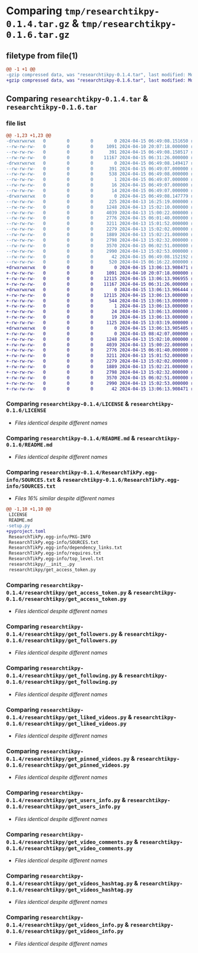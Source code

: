 # Comparing `tmp/researchtikpy-0.1.4.tar.gz` & `tmp/researchtikpy-0.1.6.tar.gz`

## filetype from file(1)

```diff
@@ -1 +1 @@
-gzip compressed data, was "researchtikpy-0.1.4.tar", last modified: Mon Apr 15 06:49:08 2024, max compression
+gzip compressed data, was "researchtikpy-0.1.6.tar", last modified: Mon Apr 15 13:06:13 2024, max compression
```

## Comparing `researchtikpy-0.1.4.tar` & `researchtikpy-0.1.6.tar`

### file list

```diff
@@ -1,23 +1,23 @@
-drwxrwxrwx   0        0        0        0 2024-04-15 06:49:08.151650 researchtikpy-0.1.4/
--rw-rw-rw-   0        0        0     1091 2024-04-10 20:07:18.000000 researchtikpy-0.1.4/LICENSE
--rw-rw-rw-   0        0        0      391 2024-04-15 06:49:08.150517 researchtikpy-0.1.4/PKG-INFO
--rw-rw-rw-   0        0        0    11167 2024-04-15 06:31:26.000000 researchtikpy-0.1.4/README.md
-drwxrwxrwx   0        0        0        0 2024-04-15 06:49:08.149417 researchtikpy-0.1.4/ResearchTikPy.egg-info/
--rw-rw-rw-   0        0        0      391 2024-04-15 06:49:07.000000 researchtikpy-0.1.4/ResearchTikPy.egg-info/PKG-INFO
--rw-rw-rw-   0        0        0      538 2024-04-15 06:49:08.000000 researchtikpy-0.1.4/ResearchTikPy.egg-info/SOURCES.txt
--rw-rw-rw-   0        0        0        1 2024-04-15 06:49:07.000000 researchtikpy-0.1.4/ResearchTikPy.egg-info/dependency_links.txt
--rw-rw-rw-   0        0        0       16 2024-04-15 06:49:07.000000 researchtikpy-0.1.4/ResearchTikPy.egg-info/requires.txt
--rw-rw-rw-   0        0        0       14 2024-04-15 06:49:07.000000 researchtikpy-0.1.4/ResearchTikPy.egg-info/top_level.txt
-drwxrwxrwx   0        0        0        0 2024-04-15 06:49:08.147779 researchtikpy-0.1.4/researchtikpy/
--rw-rw-rw-   0        0        0      225 2024-04-13 16:25:19.000000 researchtikpy-0.1.4/researchtikpy/__init__.py
--rw-rw-rw-   0        0        0     1248 2024-04-13 15:02:10.000000 researchtikpy-0.1.4/researchtikpy/get_access_token.py
--rw-rw-rw-   0        0        0     4039 2024-04-13 15:00:22.000000 researchtikpy-0.1.4/researchtikpy/get_followers.py
--rw-rw-rw-   0        0        0     2776 2024-04-15 06:01:40.000000 researchtikpy-0.1.4/researchtikpy/get_following.py
--rw-rw-rw-   0        0        0     3211 2024-04-13 15:01:52.000000 researchtikpy-0.1.4/researchtikpy/get_liked_videos.py
--rw-rw-rw-   0        0        0     2279 2024-04-13 15:02:02.000000 researchtikpy-0.1.4/researchtikpy/get_pinned_videos.py
--rw-rw-rw-   0        0        0     1889 2024-04-13 15:02:21.000000 researchtikpy-0.1.4/researchtikpy/get_users_info.py
--rw-rw-rw-   0        0        0     2798 2024-04-13 15:02:32.000000 researchtikpy-0.1.4/researchtikpy/get_video_comments.py
--rw-rw-rw-   0        0        0     3570 2024-04-15 06:02:51.000000 researchtikpy-0.1.4/researchtikpy/get_videos_hashtag.py
--rw-rw-rw-   0        0        0     2990 2024-04-13 15:02:53.000000 researchtikpy-0.1.4/researchtikpy/get_videos_info.py
--rw-rw-rw-   0        0        0       42 2024-04-15 06:49:08.152192 researchtikpy-0.1.4/setup.cfg
--rw-rw-rw-   0        0        0      520 2024-04-15 06:16:22.000000 researchtikpy-0.1.4/setup.py
+drwxrwxrwx   0        0        0        0 2024-04-15 13:06:13.908471 researchtikpy-0.1.6/
+-rw-rw-rw-   0        0        0     1091 2024-04-10 20:07:18.000000 researchtikpy-0.1.6/LICENSE
+-rw-rw-rw-   0        0        0    12115 2024-04-15 13:06:13.906955 researchtikpy-0.1.6/PKG-INFO
+-rw-rw-rw-   0        0        0    11167 2024-04-15 06:31:26.000000 researchtikpy-0.1.6/README.md
+drwxrwxrwx   0        0        0        0 2024-04-15 13:06:13.906444 researchtikpy-0.1.6/ResearchTikPy.egg-info/
+-rw-rw-rw-   0        0        0    12115 2024-04-15 13:06:13.000000 researchtikpy-0.1.6/ResearchTikPy.egg-info/PKG-INFO
+-rw-rw-rw-   0        0        0      544 2024-04-15 13:06:13.000000 researchtikpy-0.1.6/ResearchTikPy.egg-info/SOURCES.txt
+-rw-rw-rw-   0        0        0        1 2024-04-15 13:06:13.000000 researchtikpy-0.1.6/ResearchTikPy.egg-info/dependency_links.txt
+-rw-rw-rw-   0        0        0       24 2024-04-15 13:06:13.000000 researchtikpy-0.1.6/ResearchTikPy.egg-info/requires.txt
+-rw-rw-rw-   0        0        0       19 2024-04-15 13:06:13.000000 researchtikpy-0.1.6/ResearchTikPy.egg-info/top_level.txt
+-rw-rw-rw-   0        0        0     1125 2024-04-15 13:03:19.000000 researchtikpy-0.1.6/pyproject.toml
+drwxrwxrwx   0        0        0        0 2024-04-15 13:06:13.905405 researchtikpy-0.1.6/researchtikpy/
+-rw-rw-rw-   0        0        0        0 2024-04-15 08:42:07.000000 researchtikpy-0.1.6/researchtikpy/__init__.py
+-rw-rw-rw-   0        0        0     1248 2024-04-13 15:02:10.000000 researchtikpy-0.1.6/researchtikpy/get_access_token.py
+-rw-rw-rw-   0        0        0     4039 2024-04-13 15:00:22.000000 researchtikpy-0.1.6/researchtikpy/get_followers.py
+-rw-rw-rw-   0        0        0     2776 2024-04-15 06:01:40.000000 researchtikpy-0.1.6/researchtikpy/get_following.py
+-rw-rw-rw-   0        0        0     3211 2024-04-13 15:01:52.000000 researchtikpy-0.1.6/researchtikpy/get_liked_videos.py
+-rw-rw-rw-   0        0        0     2279 2024-04-13 15:02:02.000000 researchtikpy-0.1.6/researchtikpy/get_pinned_videos.py
+-rw-rw-rw-   0        0        0     1889 2024-04-13 15:02:21.000000 researchtikpy-0.1.6/researchtikpy/get_users_info.py
+-rw-rw-rw-   0        0        0     2798 2024-04-13 15:02:32.000000 researchtikpy-0.1.6/researchtikpy/get_video_comments.py
+-rw-rw-rw-   0        0        0     3570 2024-04-15 06:02:51.000000 researchtikpy-0.1.6/researchtikpy/get_videos_hashtag.py
+-rw-rw-rw-   0        0        0     2990 2024-04-13 15:02:53.000000 researchtikpy-0.1.6/researchtikpy/get_videos_info.py
+-rw-rw-rw-   0        0        0       42 2024-04-15 13:06:13.908471 researchtikpy-0.1.6/setup.cfg
```

### Comparing `researchtikpy-0.1.4/LICENSE` & `researchtikpy-0.1.6/LICENSE`

 * *Files identical despite different names*

### Comparing `researchtikpy-0.1.4/README.md` & `researchtikpy-0.1.6/README.md`

 * *Files identical despite different names*

### Comparing `researchtikpy-0.1.4/ResearchTikPy.egg-info/SOURCES.txt` & `researchtikpy-0.1.6/ResearchTikPy.egg-info/SOURCES.txt`

 * *Files 16% similar despite different names*

```diff
@@ -1,10 +1,10 @@
 LICENSE
 README.md
-setup.py
+pyproject.toml
 ResearchTikPy.egg-info/PKG-INFO
 ResearchTikPy.egg-info/SOURCES.txt
 ResearchTikPy.egg-info/dependency_links.txt
 ResearchTikPy.egg-info/requires.txt
 ResearchTikPy.egg-info/top_level.txt
 researchtikpy/__init__.py
 researchtikpy/get_access_token.py
```

### Comparing `researchtikpy-0.1.4/researchtikpy/get_access_token.py` & `researchtikpy-0.1.6/researchtikpy/get_access_token.py`

 * *Files identical despite different names*

### Comparing `researchtikpy-0.1.4/researchtikpy/get_followers.py` & `researchtikpy-0.1.6/researchtikpy/get_followers.py`

 * *Files identical despite different names*

### Comparing `researchtikpy-0.1.4/researchtikpy/get_following.py` & `researchtikpy-0.1.6/researchtikpy/get_following.py`

 * *Files identical despite different names*

### Comparing `researchtikpy-0.1.4/researchtikpy/get_liked_videos.py` & `researchtikpy-0.1.6/researchtikpy/get_liked_videos.py`

 * *Files identical despite different names*

### Comparing `researchtikpy-0.1.4/researchtikpy/get_pinned_videos.py` & `researchtikpy-0.1.6/researchtikpy/get_pinned_videos.py`

 * *Files identical despite different names*

### Comparing `researchtikpy-0.1.4/researchtikpy/get_users_info.py` & `researchtikpy-0.1.6/researchtikpy/get_users_info.py`

 * *Files identical despite different names*

### Comparing `researchtikpy-0.1.4/researchtikpy/get_video_comments.py` & `researchtikpy-0.1.6/researchtikpy/get_video_comments.py`

 * *Files identical despite different names*

### Comparing `researchtikpy-0.1.4/researchtikpy/get_videos_hashtag.py` & `researchtikpy-0.1.6/researchtikpy/get_videos_hashtag.py`

 * *Files identical despite different names*

### Comparing `researchtikpy-0.1.4/researchtikpy/get_videos_info.py` & `researchtikpy-0.1.6/researchtikpy/get_videos_info.py`

 * *Files identical despite different names*

